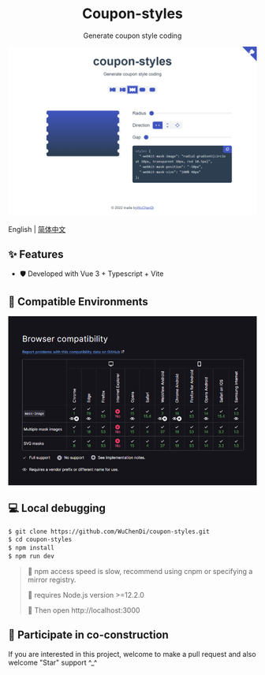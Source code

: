 <h1 align="center">Coupon-styles</h1>

<p align="center">Generate coupon style coding</p>

[![image](./screenshots/indexNew.png)](https://wuchendi.github.io/coupon-styles/)

English | [简体中文](./README-zh_CN.md)

## ✨ Features

- 🛡 Developed with Vue 3 + Typescript + Vite

## 🎯 Compatible Environments

[![image](./screenshots/browser_compatibility.png)](https://developer.mozilla.org/en-US/docs/Web/CSS/mask-image#browser_compatibility)

## 💻 Local debugging

```bash
$ git clone https://github.com/WuChenDi/coupon-styles.git
$ cd coupon-styles
$ npm install
$ npm run dev
```

> 📢 npm access speed is slow, recommend using cnpm or specifying a mirror registry.
>
> 📢 requires Node.js version >=12.2.0
>
> 📢 Then open http://localhost:3000

## 🤝 Participate in co-construction

If you are interested in this project, welcome to make a pull request and also welcome "Star" support ^\_^

<!-- ↓ Reference -->
<!-- https://github.com/XboxYan/coupon -->
<!-- https://github.com/alibaba/lowcode-engine.git -->
